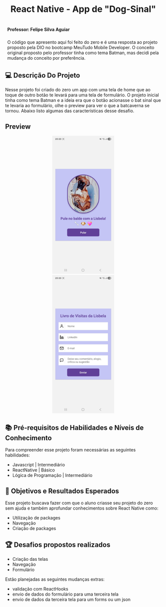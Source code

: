 <!--START_SECTION:header-->
<div align="center">
  <p align="center">
    <h1>React Native - App de "Dog-Sinal"</h1>
  </p>
</div>
<!--END_SECTION:header-->

</p>

<!--  -->
<table align="center">
<thead>
  <tr>
    <td>
        <p align="center"> <h4> Professor: Felipe Silva Aguiar</h4></p>
    </td>
      </tr>
       <tr>
    <td>
O código que apresento aqui foi feito do zero e é uma resposta ao projeto proposto pela DIO no bootcamp MeuTudo Mobile Developer. O conceito original proposto pelo professor tinha como tema Batman, mas decidi pela mudança do conceito por preferência.<br>
 </td>
      </tr>
</thead>
</table>
<!--  -->


## 💻 Descrição Do Projeto

Nesse projeto foi criado do zero um app com uma tela de home que ao toque de outro botão te levará para uma tela de formulário. O projeto inicial tinha como tema Batman e a ideia era que o botão acionasse o bat sinal que te levaria ao formulário, olhe o preview para ver o que a batcaverna se tornou. Abaixo listo algumas das características desse desafio.

## Preview
<center><div><img 
      alt="App screen with a cute dog and a button" 
      src="https://raw.githubusercontent.com/tauamendonca/challenge_form/refs/heads/main/github/preview1.jpg" 
      width="200px"
/></center>
<center><img 
      alt="App screen with a form and a title" 
      src="https://raw.githubusercontent.com/tauamendonca/challenge_form/refs/heads/main/github/preview2.jpg" 
      width="200px"
/></div></center>

## 📚 Pré-requisitos de Habilidades e Níveis de Conhecimento

Para compreender esse projeto foram necessárias as seguintes habilidades:

  - Javascript | Intermediário
  - ReactNative | Básico
  - Lógica de Programação | Intermediário


## 🎯 Objetivos e Resultados Esperados

Esse projeto buscava fazer com que o aluno criasse seu projeto do zero sem ajuda e também aprofundar conhecimentos sobre React Native como:
- Utilização de packages
- Navegação
- Criação de packages


## 🏆 Desafios propostos realizados

- Criação das telas
- Navegação
- Formulário

Estão planejadas as seguintes mudanças extras:
- validação com ReactHooks
- envio de dados do formulário para uma terceira tela
- envio de dados da terceira tela para um forms ou um json
